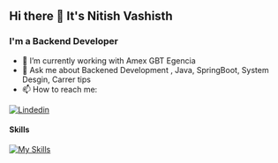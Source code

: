 ## Hi there 👋 It's Nitish Vashisth

### I'm a Backend Developer
- 🔭 I’m currently working with Amex GBT Egencia
- 💬 Ask me about Backened Development , Java, SpringBoot, System Desgin, Carrer tips
- 📫 How to reach me:

[![Lindedin](https://skillicons.dev/icons?i=linkedin)](https://www.linkedin.com/in/nitish-vashisth-31858366/)


#### Skills

[![My Skills](https://skillicons.dev/icons?i=java,html,css,wasm)](https://skillicons.dev)


<!--
**nitish-vashisth/nitish-vashisth** is a ✨ _special_ ✨ repository because its `README.md` (this file) appears on your GitHub profile.

Here are some ideas to get you started:

- 🔭 I’m currently working on ...
- 🌱 I’m currently learning ...
- 👯 I’m looking to collaborate on ...
- 🤔 I’m looking for help with ...
- 💬 Ask me about ...
- 📫 How to reach me: ...
- 😄 Pronouns: ...
- ⚡ Fun fact: ...
-->
